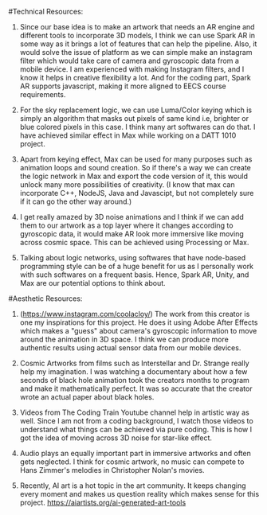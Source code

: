 #Technical Resources:

1. Since our base idea is to make an artwork that needs an AR engine and different tools to incorporate 3D models, I think we can use Spark AR in some way as it brings a lot of features that can help the pipeline. Also, it would solve the issue of platform as we can simple make an instagram filter which would take care of camera and gyroscopic data from a mobile device. I am experienced with making Instagram filters, and I know it helps in creative flexibility a lot. And for the coding part, Spark AR supports javascript, making it more aligned to EECS course requirements.

2. For the sky replacement logic, we can use Luma/Color keying which is simply an algorithm that masks out pixels of same kind i.e, brighter or blue colored pixels in this case. I think many art softwares can do that. I have achieved similar effect in Max while working on a DATT 1010 project. 

3. Apart from keying effect, Max can be used for many purposes such as animation loops and sound creation. So if there's a way we can create the logic network in Max and export the code version of it, this would unlock many more possibilities of creativity. (I know that max can incorporate C++, NodeJS, Java and Javascipt, but not completely sure if it can go the other way around.)

4. I get really amazed by 3D noise animations and I think if we can add them to our artwork as a top layer where it changes according to gyroscopic data, it would make AR look more immersive like moving across cosmic space. This can be achieved using Processing or Max.

5. Talking about logic networks, using softwares that have node-based programming style can be of a huge benefit for us as I personally work with such softwares on a frequent basis. Hence, Spark AR, Unity, and Max are our potential options to think about.


#Aesthetic Resources:

1. (https://www.instagram.com/coolacloy/) The work from this creator is one my inspirations for this project. He does it using Adobe After Effects which makes a "guess" about camera's gyroscopic information to move around the animation in 3D space. I think we can produce more authentic results using actual sensor data from our mobile devices.

2.  Cosmic Artworks from films such as Interstellar and Dr. Strange really help my imagination. I was watching a documentary about how a few seconds of black hole animation took the creators months to program and make it mathematically perfect. It was so accurate that the creator wrote an actual paper about black holes.

3. Videos from The Coding Train Youtube channel help in artistic way as well. Since I am not from a coding background, I watch those videos to understand what things can be achieved via pure coding. This is how I got the idea of moving across 3D noise for star-like effect.

4. Audio plays an equally important part in immersive artworks and often gets neglected. I think for cosmic artwork, no music can compete to Hans Zimmer's melodies in Christopher Nolan's movies.

5. Recently, AI art is a hot topic in the art community. It keeps changing every moment and makes us question reality which makes sense for this project. 
https://aiartists.org/ai-generated-art-tools


